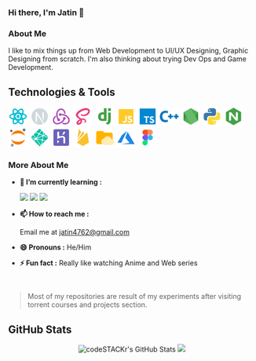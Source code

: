 ### Hi there, I'm Jatin 👋

### About Me 

I like to mix things up from Web Development to UI/UX Designing, Graphic Designing from scratch. I'm also thinking about trying Dev Ops and Game Development.

## Technologies & Tools

<!-- <img align="left" alt="react" src="images/react.svg" height="50px" style="margin: 0 5px">
<img align="left" alt="next.js" src="images/nextjs.jpg" height="50px" style="margin: 0 5px">
<img align="left" alt="redux" src="images/redux.svg" height="50px" style="margin: 0 5px">
<img align="left" alt="django" src="images/django.png" height="50px" style="margin: 0 5px">
<img align="left" alt="drf" src="images/drf.png" height="50px" style="margin: 0 5px">
<img align="left" alt="node.js" src="images/nodejs.svg" height="50px" style="margin: 0 5px">
<img align="left" alt="typescript" src="images/typescript.png" height="50px" style="margin: 0 5px">
<img align="left" alt="python" src="images/python.svg" height="50px" style="margin: 0 5px"> -->

<p align="left">
<img src="https://raw.githubusercontent.com/PKief/vscode-material-icon-theme/main/icons/react.svg" alt="react" width="40" height="40" />
<img src="https://raw.githubusercontent.com/PKief/vscode-material-icon-theme/main/icons/next.svg" alt="next-js" width="40" height="40" />
<img src="https://raw.githubusercontent.com/PKief/vscode-material-icon-theme/main/icons/redux-action.svg" alt="redux" width="40" height="40" />
<img src="https://raw.githubusercontent.com/PKief/vscode-material-icon-theme/main/icons/sass.svg" alt="sass" width="40" height="40" />
<img src="https://raw.githubusercontent.com/PKief/vscode-material-icon-theme/main/icons/django.svg" alt="django" width="40" height="40" />
<!-- <img src="https://raw.githubusercontent.com/PKief/vscode-material-icon-theme/main/icons/gulp.svg" alt="gulp" width="40" height="40" />
<img src="https://raw.githubusercontent.com/PKief/vscode-material-icon-theme/main/icons/java.svg" alt="java" width="40" height="40" /> -->
<img src="https://raw.githubusercontent.com/PKief/vscode-material-icon-theme/main/icons/javascript.svg" alt="javascript" width="40" height="40" />
<img src="https://raw.githubusercontent.com/PKief/vscode-material-icon-theme/main/icons/typescript.svg" alt="typescript" width="40" height="40" />
<img src="https://raw.githubusercontent.com/PKief/vscode-material-icon-theme/main/icons/cpp.svg" alt="c++" width="40" height="40" />
<img src="https://raw.githubusercontent.com/PKief/vscode-material-icon-theme/main/icons/nodejs_alt.svg" alt="nodejs" width="40" height="40" />
<img src="https://raw.githubusercontent.com/PKief/vscode-material-icon-theme/main/icons/python.svg" alt="python" width="40" height="40" />
<img src="https://raw.githubusercontent.com/PKief/vscode-material-icon-theme/main/icons/nginx.svg" alt="nginx" width="40" height="40" />
<img src="https://raw.githubusercontent.com/PKief/vscode-material-icon-theme/main/icons/jupyter.svg" alt="jupyter" width="40" height="40" />
<!-- <img src="https://raw.githubusercontent.com/PKief/vscode-material-icon-theme/main/icons/cucumber.svg" alt="cucumber" width="40" height="40" /> -->
<img src="https://raw.githubusercontent.com/PKief/vscode-material-icon-theme/main/icons/netlify.svg" alt="netlify" width="40" height="40" />
<img src="https://raw.githubusercontent.com/PKief/vscode-material-icon-theme/main/icons/heroku.svg" alt="heroku" width="40" height="40" />
<img src="https://raw.githubusercontent.com/PKief/vscode-material-icon-theme/main/icons/firebase.svg" alt="firebase" width="40" height="40" />
<img src="https://raw.githubusercontent.com/PKief/vscode-material-icon-theme/main/icons/folder-aws.svg" alt="aws" width="40" height="40" />
<!-- <img src="https://raw.githubusercontent.com/PKief/vscode-material-icon-theme/main/icons/gcp.svg" alt="gcp" width="40" height="40" /> -->
<img src="https://raw.githubusercontent.com/PKief/vscode-material-icon-theme/main/icons/azure.svg" alt="azure" width="40" height="40" />
<!-- <img src="https://raw.githubusercontent.com/PKief/vscode-material-icon-theme/main/icons/terraform.svg" alt="Terraform" width="40" height="40" />
<img src="https://raw.githubusercontent.com/PKief/vscode-material-icon-theme/main/icons/jenkins.svg" alt="Jenkins" width="40" height="40" />
<img src="https://raw.githubusercontent.com/PKief/vscode-material-icon-theme/main/icons/docker.svg" alt="Docker" width="40" height="40" /> -->
<img src="https://raw.githubusercontent.com/PKief/vscode-material-icon-theme/main/icons/figma.svg" alt="figma" width="40" height="40" />
</p>


### More About Me  

<!--- **🔭 I’m currently working on :**  
  
  a project for Imagine Cup 2021 focussed on accessibilities during video conferencings  
  https://github.com/connecting-hands/connecting-hands -->
  
- **🌱 I’m currently learning :**
    
    <img src="https://img.shields.io/badge/azure%20-%240072C6.svg?&style=for-the-badge&logo=azure-devops&logoColor=white"/>    
    <img src="https://img.shields.io/badge/Go%20-%24007d9c.svg?&style=for-the-badge&logo=Go&logoColor=white"/>
    <img src="https://img.shields.io/badge/docker%20-%240db7ed.svg?&style=for-the-badge&logo=docker&logoColor=white"/>

- **📫 How to reach me :**  

    Email me at jatin4762@gmail.com
    
- **😄 Pronouns :** He/Him
- **⚡ Fun fact :** Really like watching Anime and Web series

  <!--(PS: My favorite reposity is https://github.com/ayushkumar121/Fairy-Engine)-->

<br/>

> Most of my repositories are result of my experiments after visiting torrent courses and projects section.

## GitHub Stats

  
  <p align="center">
  <img alt="codeSTACKr's GitHub Stats" src="https://github-readme-stats-six-flame.vercel.app/api?username=jatin965&count_private=true&show_icons=true&hide_border=false&theme=tokyonight" />
  <img src="https://github-readme-stats.vercel.app/api/top-langs/?username=jatin965&title_color=f0883e&text_color=c9d1d9&bg_color=0d1117&hide_border=true&hide=html&layout=compact&langs_count=6">
</p>

<!--
**Jatin965/Jatin965** is a ✨ _special_ ✨ repository because its `README.md` (this file) appears on your GitHub profile.

Here are some ideas to get you started:

- 🔭 I’m currently working on ...
- 🌱 I’m currently learning ...
- 👯 I’m looking to collaborate on ...
- 🤔 I’m looking for help with ...
- 💬 Ask me about ...
- 📫 How to reach me: ...
- 😄 Pronouns: ...
- ⚡ Fun fact: ...
-->
